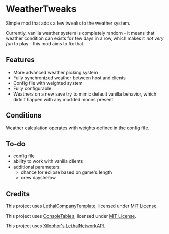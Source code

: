 # WeatherTweaks

Simple mod that adds a few tweaks to the weather system.

Currently, vanilla weather system is completely random - it means that weather condition can exists for few days in a row, which makes it _not very fun_ to play - this mod aims to fix that.

## Features

- More advanced weather picking system
- Fully synchronized weather between host and clients
- Config file with weighted system
- Fully configurable
- Weathers on a new save try to mimic default vanilla behavior, which didn't happen with any modded moons present

## Conditions

Weather calculation operates with weights defined in the config file.

## To-do

- config file
- ability to work with vanilla clients
- additional parameters:
  - chance for eclipse based on game's length
  - crew daysInRow

## Credits

This project uses [LethalCompanyTemplate](https://github.com/LethalCompany/LethalCompanyTemplate), licensed under [MIT License](https://github.com/LethalCompany/LethalCompanyTemplate/blob/main/LICENSE).

This project uses [ConsoleTables](https://github.com/khalidabuhakmeh/ConsoleTables), licensed under [MIT License](https://github.com/khalidabuhakmeh/ConsoleTables/blob/main/LICENSE).

This project uses [Xilophor's LethalNetworkAPI](https://github.com/Xilophor/LethalNetworkAPI).
